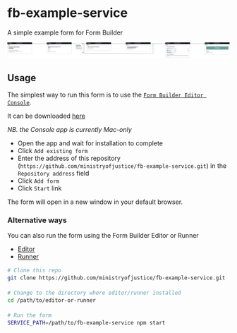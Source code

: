# fb-example-service

A simple example form for Form Builder

[![assets/form-flow.png](assets/form-flow.png)](assets/form-flow.png)


## Usage

The simplest way to run this form is to use the [`Form Builder Editor Console`](https://github.com/ministryofjustice/fb-editor-console-electron).

It can be downloaded [here](https://github.com/ministryofjustice/fb-editor-console-electron/releases)

*NB. the Console app is currently Mac-only*

- Open the app and wait for installation to complete
- Click `Add existing form`
- Enter the address of this repository (`https://github.com/ministryofjustice/fb-example-service.git`) in the `Repository address` field
- Click `Add form`
- Click `Start` link

The form will open in a new window in your default browser.

### Alternative ways

You can also run the form  using the Form Builder Editor or Runner

- [Editor](https://github.com/ministryofjustice/fb-editor-node)
- [Runner](https://github.com/ministryofjustice/fb-runner-node)

```sh
# Clone this repo
git clone https://github.com/ministryofjustice/fb-example-service.git

# Change to the directory where editor/runner installed
cd /path/to/editor-or-runner

# Run the form
SERVICE_PATH=/path/to/fb-example-service npm start
```
